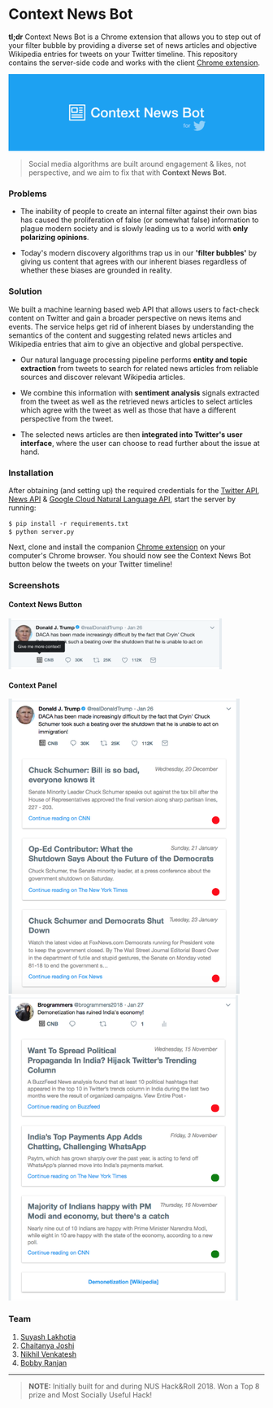 # Context News Bot

**tl;dr** Context News Bot is a Chrome extension that allows you to step out of your filter bubble by providing a diverse set of news articles and objective Wikipedia entries for tweets on your Twitter timeline. This repository contains the server-side code and works with the client [Chrome extension](https://github.com/SuyashLakhotia/ContextNewsBot-Client).

![](assets/banner.png)

> Social media algorithms are built around engagement & likes, not perspective, and we aim to fix that with **Context News Bot**.

### Problems

- The inability of people to create an internal filter against their own bias has caused the proliferation of false (or somewhat false) information to plague modern society and is slowly leading us to a world with **only polarizing opinions**.

- Today's modern discovery algorithms trap us in our **'filter bubbles'** by giving us content that agrees with our inherent biases regardless of whether these biases are grounded in reality.

### Solution

We built a machine learning based web API that allows users to fact-check content on Twitter and gain a broader perspective on news items and events. The service helps get rid of inherent biases by understanding the semantics of the content and suggesting related news articles and Wikipedia entries that aim to give an objective and global perspective.

- Our natural language processing pipeline performs **entity and topic extraction** from tweets to search for related news articles from reliable sources and discover relevant Wikipedia articles.

- We combine this information with **sentiment analysis** signals extracted from the tweet as well as the retrieved news articles to select articles which agree with the tweet as well as those that have a different perspective from the tweet.

- The selected news articles are then **integrated into Twitter's user interface**, where the user can choose to read further about the issue at hand.

### Installation

After obtaining (and setting up) the required credentials for the [Twitter API](https://developer.twitter.com/), [News API](https://newsapi.org) & [Google Cloud Natural Language API](https://cloud.google.com/natural-language/), start the server by running:

```
$ pip install -r requirements.txt
$ python server.py
```

Next, clone and install the companion [Chrome extension](https://github.com/SuyashLakhotia/ContextNewsBot-Client) on your computer's Chrome browser. You should now see the Context News Bot button below the tweets on your Twitter timeline!

### Screenshots

#### Context News Button

<img src="assets/screenshot-0.png" height="100px"/>

#### Context Panel

<img src="assets/screenshot-1.png" height="580px"/>

<img src="assets/screenshot-2.png" height="600px"/>

### Team

1. [Suyash Lakhotia](https://github.com/SuyashLakhotia)
2. [Chaitanya Joshi](https://github.com/chaitjo)
3. [Nikhil Venkatesh](https://github.com/nikv96)
4. [Bobby Ranjan](https://github.com/bbbranjan)

---

> **NOTE:** Initially built for and during NUS Hack&Roll 2018. Won a Top 8 prize and Most Socially Useful Hack!
